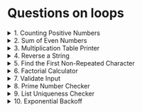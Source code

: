 # Questions on loops

<details>
    <summary>1. Counting Positive Numbers</summary>
    
Problem: Given a list of numbers, count how many are positive.
numbers = [1, -2, 3, -4, 5, 6, -7, -8, 9, 10]
</details>

<details>
    <summary>2. Sum of Even Numbers</summary>
    Problem: Calculate the sum of even numbers up to a given number n.
</details>

<details>
    <summary>3. Multiplication Table Printer</summary>
Problem: Print the multiplication table for a given number up to 10, but skip the fifth iteration.
</details>

<details>
    <summary>4. Reverse a String</summary>
    Problem: Reverse a string using a loop.
</details>

<details>
    <summary>5. Find the First Non-Repeated Character</summary>
Problem: Given a string, find the first non-repeated character.
</details>

<details>
    <summary>6. Factorial Calculator</summary>
    Problem: Compute the factorial of a number using a while loop.
</details>

<details>
    <summary>7. Validate Input</summary>
    Problem: Keep asking the user for input until they enter a number between 1 and 10.
</details>

<details>
    <summary>8. Prime Number Checker</summary>
    Problem: Check if a number is prime.
</details>

<details>
    <summary>9. List Uniqueness Checker</summary>
    Problem: Check if all elements in a list are unique. If a duplicate is found, exit the loop and print the duplicate.
items = ["apple", "banana", "orange", "apple", "mango"]
</details>

<details>
    <summary>10. Exponential Backoff</summary>
    Problem: Implement an exponential backoff strategy that doubles the wait time between retries, starting from 1 second, but stops after 5 retries.
</details>

